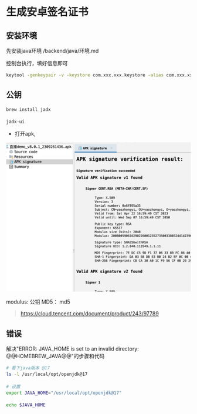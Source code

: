 # 生成安卓签名证书

## 安装环境
先安装java环境 /backend/java/环境.md

控制台执行，填好信息即可
```bash
keytool -genkeypair -v -keystore com.xxx.xxx.keystore -alias com.xxx.xxx -keyalg RSA -keysize 2048 -validity 10000
```

## 公钥

```bash
brew install jadx

jadx-ui
```
- 打开apk,

![apk](/assets/app/apk.png)

modulus: 公钥
MD5： md5

> https://cloud.tencent.com/document/product/243/97789


## 错误

解决"ERROR: JAVA_HOME is set to an invalid directory: @@HOMEBREW_JAVA@@"的步骤和代码

```bash
# 看下java版本 @17
ls -l /usr/local/opt/openjdk@17

# 设置
export JAVA_HOME="/usr/local/opt/openjdk@17"

echo $JAVA_HOME
```